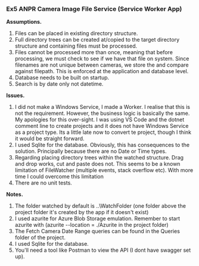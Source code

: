### Ex5 ANPR Camera Image File Service (Service Worker App) ###

**Assumptions.**

1. Files can be placed in existing directory structure.
2. Full directory trees can be created at/copied to the target directory structure and containing files must be processed.
3. Files cannot be processed more than once, meaning that before processing, we must check to see if we have that file on system. Since filenames are not unique between cameras, we store the and compare against filepath. This is enforced at the application and database level.
4. Database needs to be built on startup.
5. Search is by date only not datetime.


**Issues.**

1. I did not make a Windows Service, I made a Worker. I realise that this is not the requirement. However, the business logic is basically the same. My apologies for this over-sight. I was using VS Code and the dotnet comment line to create projects and it does not have Windows Service as a project type. Its a little late now to convert te project, though I think it would be straight forward.
2. I used Sqlite for the database. Obviously, this has consequences to the solution. Principally because there are no Date or Time types.
3. Regarding placing directory trees within the watched structure. Drag and drop works, cut and paste does not. This seems to be a known limitation of FileWatcher (multiple events, stack overflow etc). With more time I could overcome this limitation
4. There are no unit tests. 


**Notes.**

1. The folder watched by default is ..\WatchFolder (one folder above the project folder it's created by the app if it doesn't exist)
2. I used azurite for Azure Blob Storage emulation. Remember to start azurite with (azurite --location = ./Azurite in the project folder)
3. The Fetch Camera Date Range queries can be found in the Queries folder of the project.
4. I used Sqlite for the database.
5. You'll need a tool like Postman to view the API (I dont have swagger set up).
